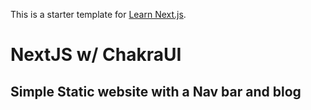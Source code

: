 This is a starter template for [Learn Next.js](https://nextjs.org/learn).

# NextJS w/ ChakraUI

## Simple Static website with a Nav bar and blog
